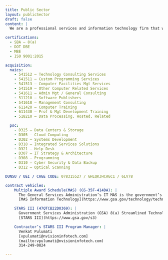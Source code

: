 ```yaml
---
title: Public Sector
layout: publicSector
draft: false
content: |
  We are a professional services and information technology firm that works with Fortune 500 and federal agencies to navigate complex enterprise transformations. For more than 17 years, NVision IT has supported major program initiatives in both private and public sectors. We currently support contracts in the manufacturing industries and with the Department of Defense (DoD). We are a service-based company with experience in multiple domains. Mid-tier and large corporations reach out to NVision IT when they need proven performance in enterprise resource planning. NVision IT teams with prime Defense contractors looking for competitive advantage during both acquisition and contract execution. NVision IT is an ISO-9001:2015 QMS, an SBA 8(a), and an MBE company.

certifications:
  - SBA – 8(a)
  - DOT DBE
  - MBE
  - ISO 9001:2015

acquisition:
  naics:
    - 541512 – Technology Consulting Services
    - 541511 – Custom Programming Services
    - 541513 – Computer Facilities Mgt Services
    - 541519 – Other Computer Related Services
    - 541611 – Admin Mgt / General Consulting
    - 511210 – Software Publishers
    - 541618 – Management Consulting
    - 611420 – Computer Training
    - 611430 – Prof & Mgt Development Training
    - 518210 – Data Processing, Hosted, Related

  psc:
    - D325 – Data Centers & Storage
    - D305 – Cloud Computing
    - D302 – Systems Development
    - D318 – Integrated Services Solutions
    - D321 – Help Desk
    - D307 – IT Strategy & Architecture
    - D308 – Programming
    - D310 – Cyber Security & Data Backup
    - D312 – Optical Scanning

DUNSU / UEI / CAGE CODE: 078315527 / GHLQKJHCAGC1 / 6LV78

contract vehicles:
    Multiple Award Schedule(MAS) (GS-35F-414DA): |
      The General Services Administration’s IT MAS is the government’s go-to source for IT acquisitions and is broadly recognized for its benefits of cost savings, time savings, selection, and built-in value. IT Schedule is organizationally positioned under GSA’s Federal Acquisition Service (FAS) and Office of Integrated Technology Services (ITS). IT Schedule is an Indefinite Delivery Indefinite Quantity (IDIQ) Multiple Award Schedule (MAS) contract. It is an IT procurement vehicle that offers a comprehensive array of state-of-the-art IT products, services, and solutions. Approximately 80 percent of IT MAS contract holders are small businesses. Additional information is on the following web site:
      [MAS Information Technology](https://www.gsa.gov/technology/technology-purchasing-programs/mas-information-technology)

    STARS III (47QTCB22D0369): |
      Government Services Administration (GSA) 8(a) Streamlined Technology Acquisition Resources for Services (STARS) III Governmentwide Acquisition Contract (GWAC). Under this Multiple Award, Indefinite-Delivery, Indefinite-Quantity (MA-IDIQ) Governmentwide Acquisition Contract (GWAC), NVision IT provides information technology (IT) services and emerging technology-based solutions along with the ancillary support necessary and integral to the services being acquired. 8(a) STARS III is a five-year contract with one three-year option, $50 billion-dollar federal contract vehicle specifically set-aside for Small Business Administration (SBA) certified 8(a) companies across the country for IT services. STARS III Master Contract awards are reserved exclusively for qualifying SBA certified 8(a) prime contractors with competitive prices. GSA’s 8(a) STARS GWACs leverage a long-standing partnership with the Small Business Administration (SBA) to support the development of 8(a) firms and provide federal agencies a way to deliver mission-critical IT services working with small, disadvantaged businesses. STARS III will deliver opportunities to these firms and will drive progress on important public policy objectives including the President’s Executive Order 13985 On Advancing Racial Equity and Support for Underserved Communities Through the Federal Government as we work to improve diversity, equity, inclusion, and accessibility. Additional information is on the following web site:
      [STARS III](https://www.gsa.gov/s3)

    Contractor’s STARS III Program Manager: |
      Venkat Pulumati
      [vpulumati@nvisioninfotech.com]
      (mailto:vpulumati@nvisioninfotech.com)
      314-249-0824

---
```

